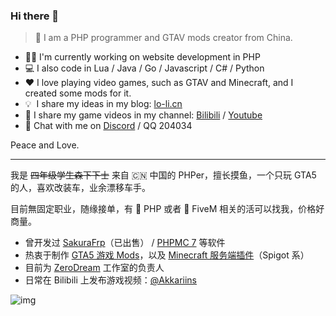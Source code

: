 ### Hi there 👋

> 👦 I am a PHP programmer and GTAV mods creator from China.

- 👨‍💻 I'm currently working on website development in PHP
- 💻 I also code in Lua / Java / Go / Javascript / C# / Python
- ❤ I love playing video games, such as GTAV and Minecraft, and I created some mods for it.
- 💡 &nbsp;I share my ideas in my blog: [lo-li.cn](https://lo-li.cn/)
- 🚗 I share my game videos in my channel: [Bilibili](https://space.bilibili.com/21165317) / [Youtube](https://www.youtube.com/channel/UCFqyopMI5gQUqLP1pl2bqXg/)
- 💬 Chat with me on [Discord](https://discord.gg/3KKtpQT) / QQ 204034

Peace and Love.

----

我是 <s>四年级学生森下下士</s> 来自 🇨🇳 中国的 PHPer，擅长摸鱼，一个只玩 GTA5 的人，喜欢改装车，业余漂移车手。

目前無固定职业，随缘接单，有 🐘 PHP 或者 🐌 FiveM 相关的活可以找我，价格好商量。

- 曾开发过 [SakuraFrp](https://www.natfrp.com/)（已出售） / [PHPMC 7](https://github.com/ZeroDream-CN/PHPMC7) 等软件
- 热衷于制作 [GTA5 游戏 Mods](https://zh.gta5-mods.com/users/Prismaillya)，以及 [Minecraft 服务端插件](https://www.spigotmc.org/resources/authors/kasuganosora.507291/)（Spigot 系）
- 目前为 [ZeroDream](https://www.zerodream.net/) 工作室的负责人
- 日常在 Bilibili 上发布游戏视频：[@Akkariins](https://space.bilibili.com/21165317)

![img](https://i.zerodream.net/1ed932711e29723669b97208682671df.png)
